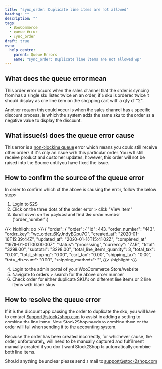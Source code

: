 ```yaml
---
title: "sync_order: Duplicate line items are not allowed"
heading: ""
description: ""
tags: 
  - WooCommerce
  - Queue Error
  - sync_order
draft: true
menu:
  help_centre:
    parent: Queue Errors
    name: "sync_order: Duplicate line items are not allowed wp"
---
```


## What does the queue error mean

This order error occurs when the sales channel that the order is syncing from has a single sku listed twice on an order, if a sku is ordered twice it should display as one line item on the shopping cart with a qty of "2".

Another reason this could occur is when the sales channel has a specific discount process, in which the system adds the same sku to the order as a negative value to display the discount.

## What issue(s) does the queue error cause

This error is a [non-blocking queue](/documentation/key-concepts/queue/) error which means you could still receive other orders if it's only an issue with this particular order. You will still receive product and customer updates, however, this order will not be raised into the Source until you have fixed the issue.

## How to confirm the source of the queue error

In order to confirm which of the above is causing the error, follow the below steps

1. Login to S2S 
2. Click on the three dots of the order error > click "View Item"
3. Scroll down on the payload and find the order number ("order_number":)

{{< highlight go >}}
{
  "order": {
    "order": {
      "id": 443,
      "order_number": "443",
      "order_key": "wc_order_6KyJndyBGpu7O",
      "created_at": "2020-01-16T15:39:44Z",
      "updated_at": "2020-01-16T15:41:02Z",
      "completed_at": "1970-01-01T00:00:00Z",
      "status": "processing",
      "currency": "ZAR",
      "total": "3298.00",
      "subtotal": "3298.00",
      "total_line_items_quantity": 3,
      "total_tax": "0.00",
      "total_shipping": "0.00",
      "cart_tax": "0.00",
      "shipping_tax": "0.00",
      "total_discount": "0.00",
      "shipping_methods": "",
{{< /highlight >}}

4. Login to the admin portal of your WooCommerce Store/website
5. Navigate to orders > search for the above order number
6. Check order for either duplicate SKU's on different line items or 2 line items with blank skus

## How to resolve the queue error

If it is the discount app causing the order to duplicate the sku, you will have to contact Support@stock2shop.com to assist in adding a setting to combine the line items. Note Stock2Shop needs to combine them or the order will fail when sending it to the accounting system.

Because the order has been created incorrectly, for whichever cause, the order, unfortunately, will need to be manually captured and fulfillment manually created if you don't want Stock2Shop to automatically combine both line items.

Should anything be unclear please send a mail to support@stock2shop.com